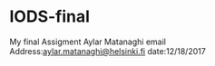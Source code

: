 # IODS-final
My final Assigment
Aylar Matanaghi 
email Address:aylar.matanaghi@helsinki.fi
date:12/18/2017
